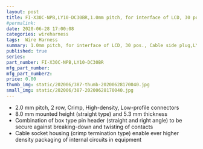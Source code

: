 ```yaml
---
layout: post
title: FI-X30C-NPB,LY10-DC30BR,1.0mm pitch, for interface of LCD, 30 pos., Cable side plug
#permalink: 
date: 2020-06-28 17:00:08
categories: wireharness
tags:  Wire Harness
summary: 1.0mm pitch, for interface of LCD, 30 pos., Cable side plug,LY Series (2.0 mm Pitch 2 Row Crimp Connector)
published: true 
series: 
part_number: FI-X30C-NPB,LY10-DC30BR
mfg_part_number: 
mfg_part_number2: 
price: 0.00
thumb_img: static/202006/387-thumb-20200628170040.jpg
small_img: static/202006/387-20200628170040.jpg
---
```



<ul class="c-lineList" style="font-family:-apple-system, BlinkMacSystemFont, &quot;font-size:15px;vertical-align:baseline;background:none #FFFFFF;color:#222222;">
	<li class="c-lineList__item" style="font-style:inherit;font-weight:inherit;font-family:inherit;vertical-align:baseline;background:none;">
		2.0 mm pitch, 2 row, Crimp, High-density, Low-profile connectors<br />
	</li>
	<li class="c-lineList__item" style="font-style:inherit;font-weight:inherit;font-family:inherit;vertical-align:baseline;background:none;">
		8.0 mm mounted height (straight type) and 5.3 mm thickness<br />
	</li>
	<li class="c-lineList__item" style="font-style:inherit;font-weight:inherit;font-family:inherit;vertical-align:baseline;background:none;">
		Combination of box type pin header (straight and right angle) to be secure against breaking-down and twisting of contacts<br />
	</li>
	<li class="c-lineList__item" style="font-style:inherit;font-weight:inherit;font-family:inherit;vertical-align:baseline;background:none;">
		Cable socket housing (crimp termination type) enable ever higher density packaging of internal circuits in equipment
	</li>
</ul>